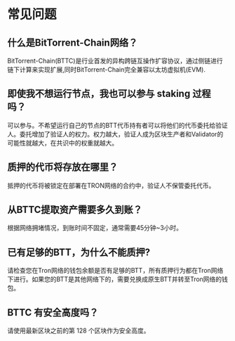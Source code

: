 # 常见问题

## 什么是BitTorrent-Chain网络？

BitTorrent-Chain(BTTC)是行业首发的异构跨链互操作扩容协议，通过侧链进行链下计算来实现扩展,同时BitTorrent-Chain完全兼容以太坊虚拟机(EVM).

## 即使我不想运行节点，我也可以参与 staking 过程吗？

可以参与。不希望运行自己的节点的BTT代币持有者可以将他们的代币委托给验证人。委托增加了验证人的权力。权力越大，验证人成为区块生产者和Validator的可能性就越大，在共识中的权重就越大。

## 质押的代币将存放在哪里？

抵押的代币将被锁定在部署在TRON网络的合约中，验证人不保管委托代币。

## 从BTTC提取资产需要多久到账？

根据网络拥堵情况，到账时间不固定，通常需要45分钟~3小时。

## 已有足够的BTT，为什么不能质押?

请检查您在Tron网络的钱包余额是否有足够的BTT，所有质押行为都在Tron网络下进行。如果您的BTT是其他网络下的，需要兑换成原生BTT并转至Tron网络的钱包。

## BTTC 有安全高度吗？

请使用最新区块之前的第 128 个区块作为安全高度。
